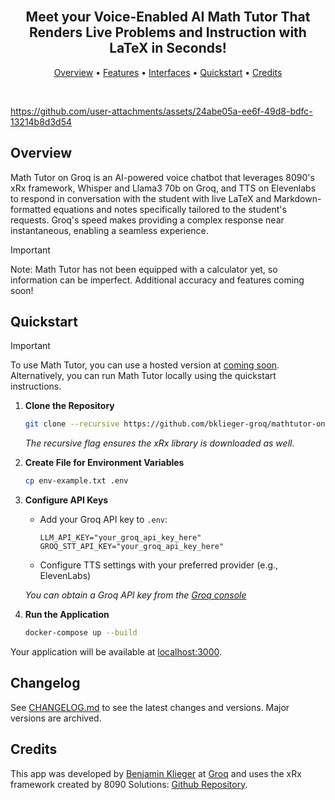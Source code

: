 <h2 align="center">
 <br>
Meet your Voice-Enabled AI Math Tutor That Renders Live Problems and Instruction with LaTeX in Seconds!
 <br>
</h2>

<p align="center">
 <a href="#Overview">Overview</a> •
 <a href="#Features">Features</a> •
  <a href="#Interfaces">Interfaces</a> •
 <a href="#Quickstart">Quickstart</a> •
 <a href="#Credits">Credits</a>
</p>

<br>


https://github.com/user-attachments/assets/24abe05a-ee6f-49d8-bdfc-13214b8d3d54


## Overview

Math Tutor on Groq is an AI-powered voice chatbot that leverages 8090's xRx framework, Whisper and Llama3 70b on Groq, and TTS on Elevenlabs to respond in conversation with the student with live LaTeX and Markdown-formatted equations and notes specifically tailored to the student's requests. Groq's speed makes providing a complex response near instantaneous, enabling a seamless experience.

> [!IMPORTANT]
>  Note: Math Tutor has not been equipped with a calculator yet, so information can be imperfect. Additional accuracy and features coming soon!

## Quickstart

> [!IMPORTANT]
> To use Math Tutor, you can use a hosted version at [coming soon](/#).
> Alternatively, you can run Math Tutor locally using the quickstart instructions.

1. **Clone the Repository**
   ```bash
   git clone --recursive https://github.com/bklieger-groq/mathtutor-on-groq.git
   ```
   *The recursive flag ensures the xRx library is downloaded as well.*

2. **Create File for Environment Variables**
   ```bash
   cp env-example.txt .env
   ```

3. **Configure API Keys**
   - Add your Groq API key to `.env`:
     ```
     LLM_API_KEY="your_groq_api_key_here"
     GROQ_STT_API_KEY="your_groq_api_key_here"
     ```
   - Configure TTS settings with your preferred provider (e.g., ElevenLabs)
   
   *You can obtain a Groq API key from the [Groq console](https://console.groq.com/keys)*

4. **Run the Application**
   ```bash
   docker-compose up --build
   ```

Your application will be available at [localhost:3000](http://localhost:3000/).


## Changelog

See [CHANGELOG.md](CHANGELOG.md) to see the latest changes and versions. Major versions are archived.

## Credits

This app was developed by [Benjamin Klieger](https://x.com/benjaminklieger) at [Groq](https://groq.com) and uses the xRx framework created by 8090 Solutions: [Github Repository](https://github.com/8090-inc/xrx-core).
